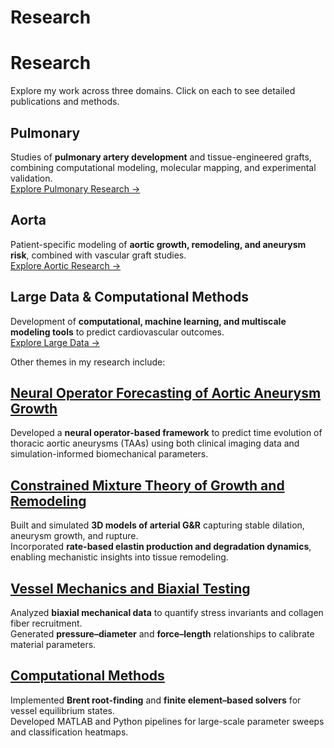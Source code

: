 # Research
# Research

Explore my work across three domains. Click on each to see detailed publications and methods.

## Pulmonary
Studies of **pulmonary artery development** and tissue-engineered grafts, combining computational modeling, molecular mapping, and experimental validation.  
[Explore Pulmonary Research →](/research/pulmonary)

## Aorta
Patient-specific modeling of **aortic growth, remodeling, and aneurysm risk**, combined with vascular graft studies.  
[Explore Aortic Research →](/research/aorta)

## Large Data & Computational Methods
Development of **computational, machine learning, and multiscale modeling tools** to predict cardiovascular outcomes.  
[Explore Large Data →](/research/large-data)

Other themes in my research include:

## [Neural Operator Forecasting of Aortic Aneurysm Growth](/research/pulmonary)
Developed a **neural operator-based framework** to predict time evolution of thoracic aortic aneurysms (TAAs) using both clinical imaging data and simulation-informed biomechanical parameters.

## [Constrained Mixture Theory of Growth and Remodeling](/research/aorta)
Built and simulated **3D models of arterial G&R** capturing stable dilation, aneurysm growth, and rupture.  
Incorporated **rate-based elastin production and degradation dynamics**, enabling mechanistic insights into tissue remodeling.

## [Vessel Mechanics and Biaxial Testing](/research/aorta)
Analyzed **biaxial mechanical data** to quantify stress invariants and collagen fiber recruitment.  
Generated **pressure–diameter** and **force–length** relationships to calibrate material parameters.

## [Computational Methods](/research/large-data)
Implemented **Brent root-finding** and **finite element–based solvers** for vessel equilibrium states.  
Developed MATLAB and Python pipelines for large-scale parameter sweeps and classification heatmaps.
